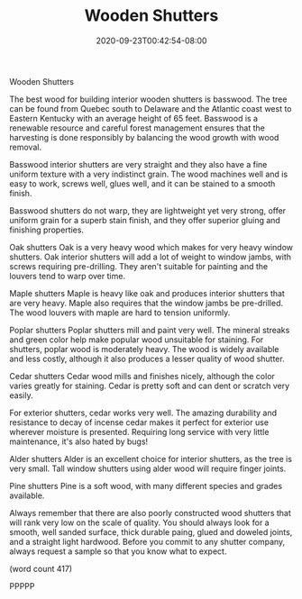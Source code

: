 ﻿---
title: "Wooden Shutters"
date: 2020-09-23T00:42:54-08:00
description: "Mini Blinds or Wood Shutters Tips for Web Success"
featured_image: "/images/Mini Blinds or Wood Shutters.jpg"
tags: ["Mini Blinds or Wood Shutters"]
---

Wooden Shutters

The best wood for building interior wooden shutters
is basswood.  The tree can be found from Quebec
south to Delaware and the Atlantic coast west to
Eastern Kentucky with an average height of 65 
feet.  Basswood is a renewable resource and careful
forest management ensures that the harvesting is
done responsibly by balancing the wood growth
with wood removal.

Basswood interior shutters are very straight and
they also have a fine uniform texture with a very
indistinct grain.  The wood machines well and is 
easy to work, screws well, glues well, and it can
be stained to a smooth finish.

Basswood shutters do not warp, they are lightweight
yet very strong, offer uniform grain for a superb
stain finish, and they offer superior gluing and
finishing properties.

Oak shutters
Oak is a very heavy wood which makes for very
heavy window shutters.  Oak interior shutters will
add a lot of weight to window jambs, with screws
requiring pre-drilling.  They aren't suitable
for painting and the louvers tend to warp over
time.

Maple shutters
Maple is heavy like oak and produces interior
shutters that are very heavy.  Maple also requires
that the window jambs be pre-drilled.  The wood
louvers with maple are hard to tension uniformly.

Poplar shutters
Poplar shutters mill and paint very well.  The
mineral streaks and green color help make popular
wood unsuitable for staining.  For shutters, poplar
wood is moderately heavy.  The wood is widely
available and less costly, although it also 
produces a lesser quality of wood shutter.

Cedar shutters
Cedar wood mills and finishes nicely, although
the color varies greatly for staining.  Cedar
is pretty soft and can dent or scratch very
easily.  

For exterior shutters, cedar works very well.  The
amazing durability and resistance to decay of 
incense cedar makes it perfect for exterior use
wherever moisture is presented.  Requiring 
long service with very little maintenance, 
it's also hated by bugs!

Alder shutters
Alder is an excellent choice for interior shutters,
as the tree is very small.  Tall window shutters
using alder wood will require finger joints.

Pine shutters
Pine is a soft wood, with many different species
and grades available.  

Always remember that there are also poorly 
constructed wood shutters that will rank very 
low on the scale of quality.  You should always
look for a smooth, well sanded surface, thick
durable paing, glued and doweled joints, and a 
straight light hardwood.  Before you commit
to any shutter company, always request a sample
so that you know what to expect.

(word count 417)

PPPPP
